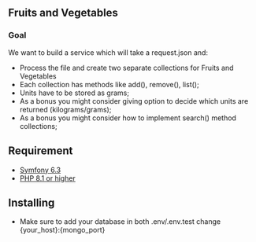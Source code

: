 ## Fruits and Vegetables

### Goal

We want to build a service which will take a request.json and:

- Process the file and create two separate collections for Fruits and Vegetables
- Each collection has methods like add(), remove(), list();
- Units have to be stored as grams;
- As a bonus you might consider giving option to decide which units are returned (kilograms/grams);
- As a bonus you might consider how to implement search() method collections;

## Requirement
- [Symfony 6.3](https://symfony.com/doc/current/setup.html)
- [PHP 8.1 or higher](https://www.php.net/releases/8.2/en.php)


## Installing
- Make sure to add your database in both .env/.env.test change {your_host}:{mongo_port}
